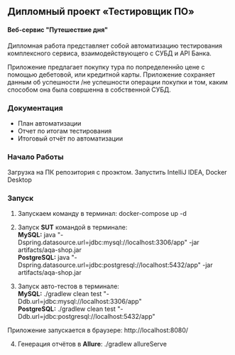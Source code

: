 ## Дипломный проект «Тестировщик ПО»   

#### Веб-сервис "Путешествие дня"
Дипломная работа представляет собой автоматизацию тестирования комплексного сервиса, взаимодействующего с СУБД и API Банка.

Приложение предлагает покупку тура по попределеннйо цене с помощью дебетовой, или кредитной карты. Приложение сохраняет данным об успешности /не успешности операции покупки и том, каким способом она была совршенна в собственной СУБД.

### Документация
* План автоматизации
* Отчет по итогам тестирования
* Итоговый отчёт по автоматизации

### Начало Работы
Загрузка на ПК репозитория с проэктом. Запустить IntelliJ IDEA, Docker Desktop 


### Запуск
1. Запускаем команду в терминал: docker-compose up -d

2. Запуск <strong>SUT</strong> командой в терминале:   
<strong>MySQL:</strong>  java "-Dspring.datasource.url=jdbc:mysql://localhost:3306/app" -jar artifacts/aqa-shop.jar   
<strong>PostgreSQL:</strong>   java "-Dspring.datasource.url=jdbc:postgresql://localhost:5432/app" -jar artifacts/aqa-shop.jar

3. Запуск авто-тестов в терминале:   
<strong>MySQL:</strong>   ./gradlew clean test "-Ddb.url=jdbc:mysql://localhost:3306/app"   
<strong>PostgreSQL:</strong>   ./gradlew clean test "-Ddb.url=jdbc:postgresql://localhost:5432/app"   

Приложение запускается в браузере: http://localhost:8080/

4. Генерация отчётов в <strong>Allure</strong>: ./gradlew allureServe
